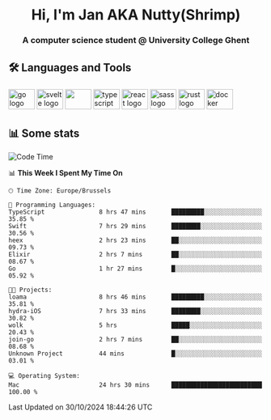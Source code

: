 <h1 align="center">Hi, I'm Jan AKA Nutty(Shrimp)</h1>
<h3 align="center">A computer science student @ University College Ghent</h3>

<h2 align="left">🛠️ Languages and Tools</h2>

###

<div align="left">
  <img src="https://cdn.jsdelivr.net/gh/devicons/devicon/icons/go/go-original.svg" height="40" width="52" alt="go logo"  />
  <img src="https://cdn.jsdelivr.net/gh/devicons/devicon@latest/icons/svelte/svelte-original.svg"  height="40" width="52" alt="svelte logo" />
  <img src="https://cdn.jsdelivr.net/gh/devicons/devicon@latest/icons/tailwindcss/tailwindcss-original.svg" height="40" width="52" />
  <img src="https://cdn.jsdelivr.net/gh/devicons/devicon/icons/typescript/typescript-original.svg" height="40" width="52" alt="typescript logo"  />
  <img src="https://cdn.jsdelivr.net/gh/devicons/devicon/icons/react/react-original.svg" height="40" width="52" alt="react logo"  />
  <img src="https://cdn.jsdelivr.net/gh/devicons/devicon/icons/sass/sass-original.svg" height="40" width="52" alt="sass logo"  />
  <img src="https://cdn.jsdelivr.net/gh/devicons/devicon@latest/icons/rust/rust-original.svg" height="40" width="52" alt="rust logo" />
  <img src="https://cdn.jsdelivr.net/gh/devicons/devicon/icons/docker/docker-original.svg" height="40" width="52" alt="docker logo"  />
</div>

<h2>📊 Some stats</h2>

<!--START_SECTION:waka-->
![Code Time](http://img.shields.io/badge/Code%20Time-5%2C202%20hrs%2051%20mins-blue)

📊 **This Week I Spent My Time On** 

```text
🕑︎ Time Zone: Europe/Brussels

💬 Programming Languages: 
TypeScript               8 hrs 47 mins       █████████░░░░░░░░░░░░░░░░   35.85 % 
Swift                    7 hrs 29 mins       ████████░░░░░░░░░░░░░░░░░   30.56 % 
heex                     2 hrs 23 mins       ██░░░░░░░░░░░░░░░░░░░░░░░   09.73 % 
Elixir                   2 hrs 7 mins        ██░░░░░░░░░░░░░░░░░░░░░░░   08.67 % 
Go                       1 hr 27 mins        █░░░░░░░░░░░░░░░░░░░░░░░░   05.92 % 

🐱‍💻 Projects: 
loama                    8 hrs 46 mins       █████████░░░░░░░░░░░░░░░░   35.81 % 
hydra-iOS                7 hrs 33 mins       ████████░░░░░░░░░░░░░░░░░   30.82 % 
wolk                     5 hrs               █████░░░░░░░░░░░░░░░░░░░░   20.43 % 
join-go                  2 hrs 7 mins        ██░░░░░░░░░░░░░░░░░░░░░░░   08.68 % 
Unknown Project          44 mins             █░░░░░░░░░░░░░░░░░░░░░░░░   03.01 % 

💻 Operating System: 
Mac                      24 hrs 30 mins      █████████████████████████   100.00 % 
```


 Last Updated on 30/10/2024 18:44:26 UTC
<!--END_SECTION:waka-->
